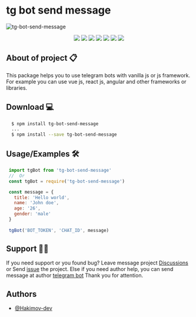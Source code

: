 
# tg bot send message
![tg-bot-send-message](https://user-images.githubusercontent.com/83240328/192081942-0d60068f-0454-463e-98e7-85ac4d3729f0.png)

<p align="center">
<img src="https://img.shields.io/badge/Build-automated-blue" />
<img src="https://img.shields.io/github/languages/code-size/hakimov-dev/tg-bot-send-message" />
<img src="https://img.shields.io/bitbucket/issues/hakimov-dev/tg-bot-send-message">
<img src="https://img.shields.io/github/last-commit/hakimov-dev/tg-bot-send-message">
<img src="https://img.shields.io/github/package-json/v/hakimov-dev/tg-bot-send-message">
<img src="https://img.shields.io/github/stars/hakimov-dev/tg-bot-send-message?style=flat&logo=github">
<img src="https://img.shields.io/github/watchers/hakimov-dev/tg-bot-send-message?style=social">
</p>



## About of project  📋
This package helps you to use telegram bots with vanilla js or js framework. For example you can use vue js, react js, angular and other frameworks or libraries.

## Download 💻
```bash
  $ npm install tg-bot-send-message
  ...
  $ npm install --save tg-bot-send-message
```
    
## Usage/Examples 🛠

```javascript
 import tgBot from 'tg-bot-send-message'
 //  Or
 const tgBot = require('tg-bot-send-message')

 const message = {
   title: 'Hello world',
   name: 'John doe',
   age: '26',
   gender: 'male'
 }
 
 tgBot('BOT_TOKEN', 'CHAT_ID', message)
```


## Support 👨‍💻

If you need support or you found bug? Leave message project [Discussions](https://github.com/hakimov-dev/tg-bot-send-message/discussions/1) or Send [issue](https://github.com/hakimov-dev/tg-bot-send-message/issues/new) the project. Else if you need author help, you can send message at author [telegram bot](https://t.me/hakimovDev_bot) Thank you for attention.


## Authors

- [@Hakimov-dev](https://www.github.com/hakimov-dev)


